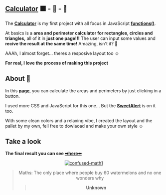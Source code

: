 ## [Calculator](https://bumboobee.github.io/area-perimeter-calculator/) ⬛ - 🏐 - 🔺

The **[Calculator](https://bumboobee.github.io/area-perimeter-calculator/)** is my first project with all focus in JavaScript **[functions()](https://www.w3schools.com/js/js_functions.asp)**.

At basics is a **area and perimeter calculator for rectangles, circles and triangles,** all of it in **just one page!!!** 
The user can input some values and **recive the result at the same time!** Amazing, isn't it? 🤗

AAAh, I almost forget... theres a resposive layout too ☺

**For real, I love the process of making this project**
 
## About 📱

In this **[page](https://bumboobee.github.io/area-perimeter-calculator/)**, you can calculate the areas and perimeters by just clicking in a button.

I used more CSS and JavaScript for this one... But the **[SweetAlert](https://sweetalert2.github.io/#download)** is on it too.

With some clean colors and a relaxing vibe, I created the layout and the pallet by my own, fell free to dowlaoad and make your own style ☺

## Take a look

 **The final result you can see [➡here⬅](https://bumboobee.github.io/area-perimeter-calculator/)**
 
<div align="center">

[![confused-math1](https://user-images.githubusercontent.com/94147847/156075763-a5ea0e6e-3c78-4cb4-a950-7799547d7ac1.gif)](https://bumboobee.github.io/area-perimeter-calculator/)


 > Maths: The only place where people buy 60 watermelons and no one wonders why
 >> **Unknown**
 
<div \> 
